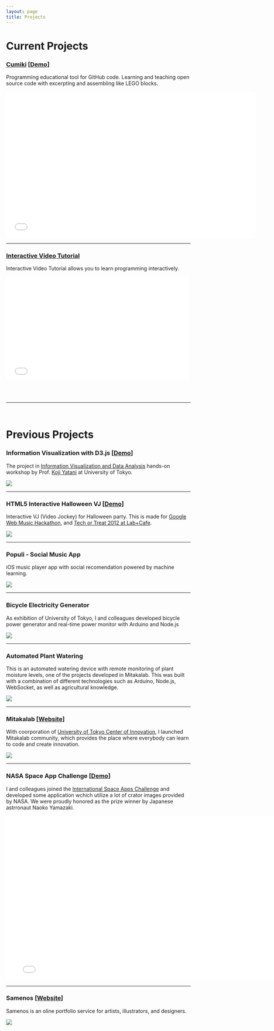 ```yaml
---
layout: page
title: Projects
---
```


# Current Projects 

### [Cumiki](/projects/cumiki) [[Demo](http://cumiki.com/demo)]

Programming educational tool for GitHub code.
Learning and teaching open source code with excerpting and assembling like LEGO blocks.

<div class="video-container">
<iframe src="//player.vimeo.com/video/80601209" width="680" height="400" frameborder="0" webkitallowfullscreen mozallowfullscreen allowfullscreen></iframe>
</div>


---


### [Interactive Video Tutorial](/projects/ivt)

Interactive Video Tutorial allows you to learn programming interactively.

<div class="video-container">
<iframe src="//player.vimeo.com/video/110672329" width="500" height="281" frameborder="0" webkitallowfullscreen mozallowfullscreen allowfullscreen></iframe>
</div>

<br><br>

---

<br>

# Previous Projects

### Information Visualization with D3.js [[Demo](http://graph.ryosuzuki.org)]

The project in [Information Visualization and Data Analysis](http://yatani.jp/teaching/doku.php?id=2014infovislab:start) hands-on workshop by Prof. [Koji Yatani](http://yatani.jp/) at University of Tokyo.

![](/images/infovis.png)


---

### HTML5 Interactive Halloween VJ [[Demo](http://halloween.ryosuzuki.org)]

Interactive VJ (Video Jockey) for Halloween party.
This is made for [Google Web Music Hackathon](http://googledevjp.blogspot.jp/2013/09/1019-web-music.html), and [Tech or Treat 2012 at Lab+Cafe](http://lab-cafe.net/page/).

![](/images/halloween.png)


---


### Populi - Social Music App

iOS music player app with social recomendation powered by machine learning.

![](/images/populi.png)


---

### Bicycle Electricity Generator

As exhibition of University of Tokyo, I and colleagues developed bicycle power generator and real-time power monitor with Arduino and Node.js 

![](/images/bicycle.png)

---

### Automated Plant Watering

This is an automated watering device with remote monitoring of plant moisture levels, one of the projects developed in Mitakalab.
This was built with a combination of different technologies such as Arduino, Node.js, WebSocket, as well as agricultural knowledge.

![](/images/water.png)

---

### Mitakalab [[Website](http://developer.mitakalab.com)]

With coorporation of [University of Tokyo Center of Innovation](http://www.ducr.u-tokyo.ac.jp/en/), I launched Mitakalab community, which provides the place where everybody can learn to code and create innovation.

![](/images/mitakalab.png)

---


### NASA Space App Challenge [[Demo](http://craters.heroku.com)]

I and colleagues joined the [International Space Apps Challenge](https://2012.spaceappschallenge.org/home/) and developed some application wchich utilize a lot of crator images provided by NASA. 
We were proudly honored as the prize winner by Japanese astrronaut Naoko Yamazaki.

<div class="video-container">
<iframe src="//player.vimeo.com/video/76111555" width="780" height="450" frameborder="0" webkitallowfullscreen mozallowfullscreen allowfullscreen></iframe>
</div>

---

### Samenos [[Website](http://samenos.com)]

Samenos is an oline portfolio service for artists, illustrators, and designers.

![](/images/samenos.png)




